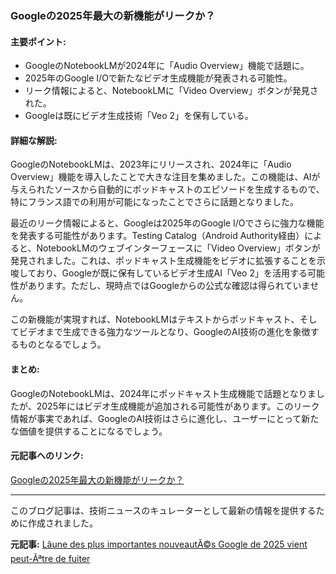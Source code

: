 ### Googleの2025年最大の新機能がリークか？

#### 主要ポイント:
- GoogleのNotebookLMが2024年に「Audio Overview」機能で話題に。
- 2025年のGoogle I/Oで新たなビデオ生成機能が発表される可能性。
- リーク情報によると、NotebookLMに「Video Overview」ボタンが発見された。
- Googleは既にビデオ生成技術「Veo 2」を保有している。

#### 詳細な解説:
GoogleのNotebookLMは、2023年にリリースされ、2024年に「Audio Overview」機能を導入したことで大きな注目を集めました。この機能は、AIが与えられたソースから自動的にポッドキャストのエピソードを生成するもので、特にフランス語での利用が可能になったことでさらに話題となりました。

最近のリーク情報によると、Googleは2025年のGoogle I/Oでさらに強力な機能を発表する可能性があります。Testing Catalog（Android Authority経由）によると、NotebookLMのウェブインターフェースに「Video Overview」ボタンが発見されました。これは、ポッドキャスト生成機能をビデオに拡張することを示唆しており、Googleが既に保有しているビデオ生成AI「Veo 2」を活用する可能性があります。ただし、現時点ではGoogleからの公式な確認は得られていません。

この新機能が実現すれば、NotebookLMはテキストからポッドキャスト、そしてビデオまで生成できる強力なツールとなり、GoogleのAI技術の進化を象徴するものとなるでしょう。

#### まとめ:
GoogleのNotebookLMは、2024年にポッドキャスト生成機能で話題となりましたが、2025年にはビデオ生成機能が追加される可能性があります。このリーク情報が事実であれば、GoogleのAI技術はさらに進化し、ユーザーにとって新たな価値を提供することになるでしょう。

#### 元記事へのリンク:
[Googleの2025年最大の新機能がリークか？](https://www.presse-citron.net/lune-des-plus-importantes-nouveautes-google-de-2025-vient-peut-etre-de-fuiter/)

---

このブログ記事は、技術ニュースのキュレーターとして最新の情報を提供するために作成されました。

**元記事:** [Lâune des plus importantes nouveautÃ©s Google de 2025 vient peut-Ãªtre de fuiter](https://www.presse-citron.net/nouveautes-google-2025-fuite/)
